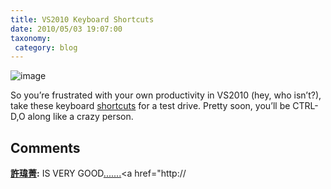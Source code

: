 ```yaml
---
title: VS2010 Keyboard Shortcuts
date: 2010/05/03 19:07:00
taxonomy: 
 category: blog 
---
```


![image](http://lh5.ggpht.com/_-8eBgLSYyzA/S98e98g6FlI/AAAAAAABGfQ/BYsH2O5YZLw/image%5B5%5D.png?imgmax=800)

So you’re frustrated with your own productivity in VS2010 (hey, who isn’t?), take these keyboard [shortcuts](http://www.microsoft.com/downloads/details.aspx?displaylang=en&FamilyID=92ced922-d505-457a-8c9c-84036160639f) for a test drive. Pretty soon, you’ll be CTRL-D,O along like a crazy person.

## Comments

**[許瑋菁](#35 "2010-08-23 10:17:55"):** IS VERY GOOD[.](http://x241.003c.info/)[.](http://x242.003c.info/)[.](http://x243.003c.info/)[.](http://x244.003c.info/)[.](http://x245.003c.info/)[.](http://x246.003c.info/)[.](http://x247.003c.info/)<a href="http://



